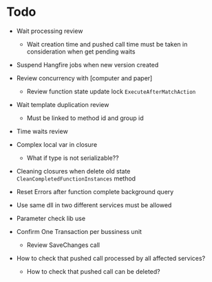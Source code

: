 ﻿# Todo
* Wait processing review
	* Wait creation time and pushed call time must be taken in consideration when get pending waits
* Suspend Hangfire jobs when new version created

* Review concurrency with [computer and paper]
	* Review function state update lock `ExecuteAfterMatchAction`

* Wait template duplication review
	* Must be linked to method id and group id
* Time waits review

* Complex local var in closure
	* What if type is not serializable??

* Cleaning closures when delete old state `CleanCompletedFunctionInstances` method
* Reset Errors after function complete background query

* Use same dll in two different services must be allowed

* Parameter check lib use
* Confirm One Transaction per bussiness unit
	* Review SaveChanges call

* How to check that pushed call processed by all affected services?
	* How to check that pushed call can be deleted?